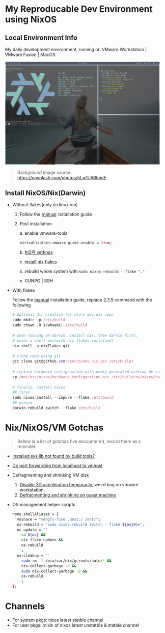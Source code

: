 # My Reproducable Dev Environment using NixOS

## Local Environment Info

My daily development environment, running on VMware Workstation | VMware Fusion | MacOS.

![screenshot](./screenshot.png)

> Background image source: https://unsplash.com/photos/5Lw1U5BIumE

## Install NixOS/Nix(Darwin)

- Without flakes(only on linux vm)

  1. Follow the [manual](https://nixos.org/manual/nixos/stable/index.html) installation guide

  2. Post installation

     a. enable vmware-tools

     ```nix
     virtualisation.vmware.guest.enable = true;
     ```

     b. [hiDPI settings](https://nixos.wiki/wiki/Xorg)

     c. [install nix flakes](https://nixos.wiki/wiki/Flakes)

     d. rebuild whole system with `sudo nixos-rebuild --flake "."`

     e. GUNPG | SSH

- With flakes

  Follow the [manual](https://nixos.org/manual/nixos/stable/index.html) installation guide, replace 2.3.5 command with the following

  ```nix
  # optional dir creation for store dev.nix repo
  sudo mkdir -p /etc/build
  sudo chown -R $(whoami) /etc/build

  # when running on darwin, install nix, then darwin first.
  # enter a shell env(with nix flakes installed)
  nix-shell -p nixFlakes git

  # clone repo using git
  git clone git@github.com:beetcb/dev.nix.git /etc/build/

  # replace hardware configruation with newly generated one(can be safly ignored on darwin)
  cp /mnt/etc/nixos/hardware-configuration.nix /etc/build/os/nixos/hardware.nix

  # finally, install nixos
  ## linux
  sudo nixos-install --impure --flake /etc/build
  ## darwin
  darwin-rebuild switch --flake /etc/build
  ```

# Nix/NixOS/VM Gotchas

> Bellow is a list of gotchas I've encountered, record them as a reminder.

- [Installed sys lib not found by build tools?](https://nixos.wiki/wiki/FAQ/I_installed_a_library_but_my_compiler_is_not_finding_it._Why%3F)
- [Do port forwarding from localhost to vmhost](https://linuxize.com/post/how-to-setup-ssh-tunneling/)
- Defragmenting and shrinking VM disk

  1. [Disable 3D acceleration temporarily](https://communities.vmware.com/t5/VMware-Workstation-Pro/ISBRendererComm-Lost-connection-to-mksSandbox-and-MKS/td-p/2838888), weird bug on vmware workstation.
  2. [Defragmenting and shrinking on guest machine](https://superuser.com/a/1116213)

- OS management helper scripts
  ```bash
  home.shellAliases = {
    vmshare = "vmhgfs-fuse .host:/ /mnt/";
    os-rebuild = "sudo nixos-rebuild switch --flake ${os}#be";
    os-update = ''
      cd ${os} &&
      nix flake update &&
      os-rebuild
    '';
    os-cleanup = ''
      sudo rm -f /nix/var/nix/gcroots/auto/* &&
      nix-collect-garbage -d &&
      sudo nix-collect-garbage -d &&
      os-rebuild
    '';
  };
  ```

# Channels

- For system pkgs: nixos latest statble channel
- For user pkgs: mixin of nixos latest unstatble & statble channel
